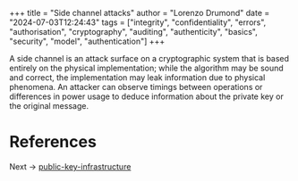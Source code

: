 +++
title = "Side channel attacks"
author = "Lorenzo Drumond"
date = "2024-07-03T12:24:43"
tags = ["integrity",  "confidentiality",  "errors",  "authorisation",  "cryptography",  "auditing",  "authenticity",  "basics",  "security",  "model",  "authentication"]
+++



A side channel is an attack surface on a cryptographic system that is based entirely on the physical implementation; while the algorithm may be sound and correct, the implementation may leak information due to physical phenomena. An attacker can observe timings between operations or differences in power usage to deduce information about the private key or the original message.

# References

Next -> [public-key-infrastructure](/wiki/public-key-infrastructure/)
